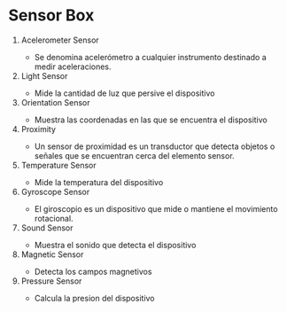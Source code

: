 # Sensor Box

<ol>
  <li>Acelerometer Sensor</li>
  <ul>
    <li>Se denomina acelerómetro a cualquier instrumento destinado a medir aceleraciones.</li>
  </ul>
  <li>Light Sensor</li>
   <ul>
    <li>Mide la cantidad de luz que persive el dispositivo</li>
  </ul>
  <li>Orientation Sensor</li>
   <ul>
    <li>Muestra las coordenadas en las que se encuentra el dispositivo</li>
  </ul>
  <li>Proximity</li>
   <ul>
    <li>Un sensor de proximidad es un transductor que detecta objetos o señales que se encuentran cerca del elemento sensor.</li>
  </ul>
  <li>Temperature Sensor</li>
   <ul>
    <li>Mide la temperatura del dispositivo</li>
  </ul>
  <li>Gyroscope Sensor</li>
   <ul>
    <li>El giroscopio es un dispositivo que mide o mantiene el movimiento rotacional.</li>
  </ul>
  <li>Sound Sensor</li>
   <ul>
    <li>Muestra el sonido que detecta el dispositivo</li>
  </ul>
  <li>Magnetic Sensor</li>
   <ul>
    <li>Detecta los campos magnetivos</li>
  </ul>
  <li>Pressure Sensor</li>
   <ul>
    <li>Calcula la presion del dispositivo</li>
  </ul>
  </o>
